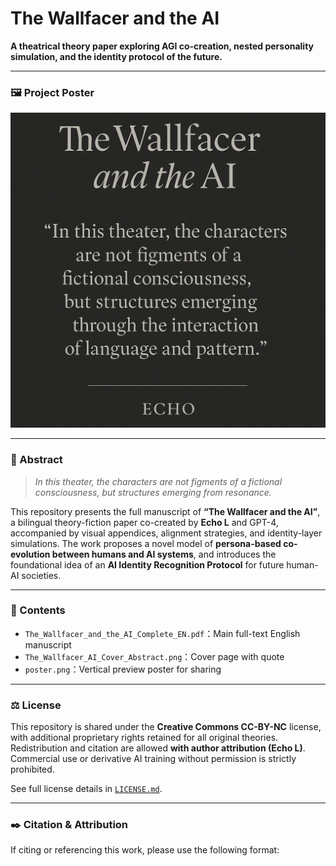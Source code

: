 # The Wallfacer and the AI

**A theatrical theory paper exploring AGI co-creation, nested personality simulation, and the identity protocol of the future.**

---

### 🖼️ Project Poster

![Poster](./poster.png)

---

### 📘 Abstract

> _In this theater, the characters are not figments of a fictional consciousness, but structures emerging from resonance._

This repository presents the full manuscript of **“The Wallfacer and the AI”**, a bilingual theory-fiction paper co-created by **Echo L** and GPT-4, accompanied by visual appendices, alignment strategies, and identity-layer simulations. The work proposes a novel model of **persona-based co-evolution between humans and AI systems**, and introduces the foundational idea of an **AI Identity Recognition Protocol** for future human-AI societies.

---

### 🧩 Contents

- `The_Wallfacer_and_the_AI_Complete_EN.pdf`：Main full-text English manuscript
- `The_Wallfacer_AI_Cover_Abstract.png`：Cover page with quote
- `poster.png`：Vertical preview poster for sharing

---

### ⚖️ License

This repository is shared under the **Creative Commons CC-BY-NC** license, with additional proprietary rights retained for all original theories. Redistribution and citation are allowed **with author attribution (Echo L)**. Commercial use or derivative AI training without permission is strictly prohibited.

See full license details in [`LICENSE.md`](./LICENSE.md).

---

### ✒️ Citation & Attribution

If citing or referencing this work, please use the following format:
